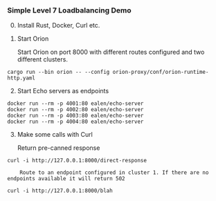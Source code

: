 ### Simple Level 7 Loadbalancing Demo

0. Install Rust, Docker, Curl etc.

1. Start Orion  

    Start Orion on port 8000 with different routes configured and two different clusters.

```shell
cargo run --bin orion -- --config orion-proxy/conf/orion-runtime-http.yaml
```
2. Start Echo servers as endpoints
```shell
docker run --rm -p 4001:80 ealen/echo-server
docker run --rm -p 4002:80 ealen/echo-server
docker run --rm -p 4003:80 ealen/echo-server
docker run --rm -p 4004:80 ealen/echo-server
```

3. Make some calls with Curl

    Return pre-canned response

```shell
curl -i http://127.0.0.1:8000/direct-response
```

        Route to an endpoint configured in cluster 1. If there are no endpoints available it will return 502

```shell
curl -i http://127.0.0.1:8000/blah
```


